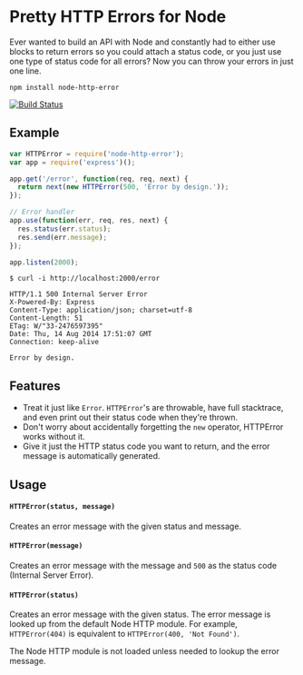 # Pretty HTTP Errors for Node

Ever wanted to build an API with Node and constantly had to either use blocks to return errors so you could attach a status code, or you just use one type of status code for all errors? Now you can throw your errors in just one line.

`npm install node-http-error`

[![Build Status](https://travis-ci.org/carsondarling/node-http-error.svg?branch=master)](https://travis-ci.org/carsondarling/node-http-errors)

## Example

```javascript
var HTTPError = require('node-http-error');
var app = require('express')();

app.get('/error', function(req, req, next) {
  return next(new HTTPError(500, 'Error by design.'));
});

// Error handler
app.use(function(err, req, res, next) {
  res.status(err.status);
  res.send(err.message);
});

app.listen(2000);
```

```shell
$ curl -i http://localhost:2000/error

HTTP/1.1 500 Internal Server Error
X-Powered-By: Express
Content-Type: application/json; charset=utf-8
Content-Length: 51
ETag: W/"33-2476597395"
Date: Thu, 14 Aug 2014 17:51:07 GMT
Connection: keep-alive

Error by design.
```

## Features

- Treat it just like `Error`. `HTTPError`'s are throwable, have full stacktrace, and even print out their status code when they're thrown.
- Don't worry about accidentally forgetting the `new` operator, HTTPError works without it.
- Give it just the HTTP status code you want to return, and the error message is automatically generated.

## Usage

#### `HTTPError(status, message)`
Creates an error message with the given status and message.

#### `HTTPError(message)`
Creates an error message with the message and `500` as the status code (Internal Server Error).

#### `HTTPError(status)`
Creates an error message with the given status. The error message is looked up from the default Node HTTP module. For example, `HTTPError(404)` is equivalent to `HTTPError(400, 'Not Found')`.

The Node HTTP module is not loaded unless needed to lookup the error message.
